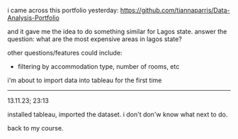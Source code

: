 i came across this portfolio yesterday: https://github.com/tiannaparris/Data-Analysis-Portfolio

and it gave me the idea to do something similar for Lagos state. answer the question: what are the most expensive areas in lagos state?

other questions/features could include:

- filtering by accommodation type, number of rooms, etc

i'm about to import data into tableau for the first time

---
13.11.23; 23:13

installed tableau, imported the dataset. i don't don'w know what next to do. 

back to my course.

